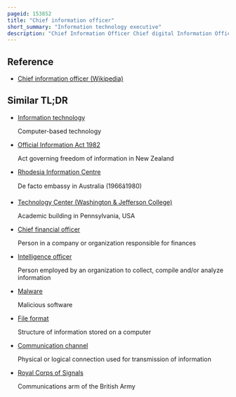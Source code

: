 ```yaml
---
pageid: 153852
title: "Chief information officer"
short_summary: "Information technology executive"
description: "Chief Information Officer Chief digital Information Officer or Information Technology Director is a Job Title typically given to the most senior Executive in an Enterprise who works with Information Technology and Computer Systems to support Enterprise Goals."
---
```


## Reference

- [Chief information officer (Wikipedia)](https://en.wikipedia.org/?curid=153852)

## Similar TL;DR

- [Information technology](/tldr/en/information-technology)

  Computer-based technology

- [Official Information Act 1982](/tldr/en/official-information-act-1982)

  Act governing freedom of information in New Zealand

- [Rhodesia Information Centre](/tldr/en/rhodesia-information-centre)

  De facto embassy in Australia (1966â1980)

- [Technology Center (Washington & Jefferson College)](/tldr/en/technology-center-washington-jefferson-college)

  Academic building in Pennsylvania, USA

- [Chief financial officer](/tldr/en/chief-financial-officer)

  Person in a company or organization responsible for finances

- [Intelligence officer](/tldr/en/intelligence-officer)

  Person employed by an organization to collect, compile and/or analyze information

- [Malware](/tldr/en/malware)

  Malicious software

- [File format](/tldr/en/file-format)

  Structure of information stored on a computer

- [Communication channel](/tldr/en/communication-channel)

  Physical or logical connection used for transmission of information

- [Royal Corps of Signals](/tldr/en/royal-corps-of-signals)

  Communications arm of the British Army
